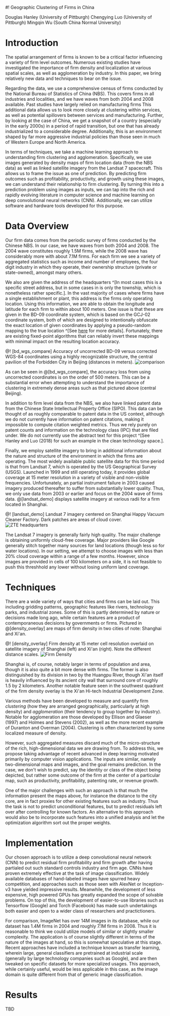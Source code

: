 #! Geographic Clustering of Firms in China

Douglas Hanley (University of Pittburgh)
Chengying Luo (University of Pittburgh)
Mingqin Wu (South China Normal University)

# Introduction

The spatial arrangement of firms is known to be a critical factor influencing a variety of firm level outcomes. Numerous existing studies have investigated the importance of firm density and localization at various spatial scales, as well as agglomeration by industry. In this paper, we bring relatively new data and techniques to bear on the issue.

Regarding the data, we use a comprehensive census of firms conducted by the National Bureau of Statistics of China (NBS). This covers firms in all industries and localities, and we have waves from both 2004 and 2008 available. Past studies have largely relied on manufacturing firms This additional data allows us to look more closely at clustering within services, as well as potential spillovers between services and manufacturing. Further, by looking at the case of China, we get a snapshot of a country (especially in the early 2000s) in a period of rapid transition, but one that has already industrialized to a considerable degree. Additionally, this is an environment shaped by far more aggressive industrial policies than those seen in much of Western Europe and North America.

In terms of techniques, we take a machine learning approach to understanding firm clustering and agglomeration. Specifically, we use images generated by density maps of firm location data (from the NBS data) as well as linked satellite imagery from the Landsat 7 spacecraft. This allows us to frame the issue as one of prediction. By predicting firm outcomes such as profitability, productivity, and growth using these images, we can understand their relationship to firm clustering. By turning this into a prediction problem using images as inputs, we can tap into the rich and rapidly evolving literature in computer science and machine learning on deep convolutional neural networks (CNN). Additionally, we can utilize software and hardware tools developed for this purpose.

# Data Overview

Our firm data comes from the periodic survey of firms conducted by the Chinese NBS. In our case, we have waves from both 2004 and 2008. The 2004 wave constitutes roughly 1.5M firms, while the 2008 wave has considerably more with about 7.1M firms. For each firm we see a variety of aggregated statistics such as income and number of employees, the four digit industry in which they operate, their ownership structure (private or state-owned), amongst many others.

We also are given the address of the headquarters ^[In most cases this is a specific street address, but in some cases in is only the township, which is nonetheless rather specific.]. In the vast majority of cases where firms have a single establishment or plant, this address is the firms only operating location. Using this information, we are able to obtain the longitude and latitude for each firm to within about 100 meters. One issue is that these are given in the BD-09 coordinate system, which is based on the GCJ-02 coordinate system, both of which are designed to intentionally obfuscate the exact location of given coordinates by applying a pseudo-random mapping to the true location ^[See [here](https://en.wikipedia.org/wiki/Restrictions_on_geographic_data_in_China) for more details]. Fortunately, there are existing fixed-point algorithms that can reliably invert these mappings with minimal impact on the resulting location accuracy.

@! [bd_wgs_compare] Accuracy of uncorrected BD-09 versus corrected WGS-84 coordinates using a highly recognizable structure, the central pavilion of the Forbidden City in Beijing (distances in meters).
![comparison](images/bd_wgs_compare.svg)

As can be seen in @[bd_wgs_compare], the accuracy loss from using uncorrected coordinates is on the order of 500 meters. This can be a substantial error when attempting to understand the importance of clustering in extremely dense areas such as that pictured above (central Beijing).

In addition to firm level data from the NBS, we also have linked patent data from the Chinese State Intellectual Property Office (SIPO). This data can be thought of as roughly comparable to patent data in the US context, although we do not currently have information on patent citations, making it impossible to compute citation weighted metrics. Thus we rely purely on patent counts and information on the technology class (IPC) that are filed under. We do not currently use the abstract text for this project ^[See Hanley and Luo (2018) for such an example in the clean technology space.].

Finally, we employ satellite imagery to bring in additional information about the nature and structure of the environment in which the firms are operating. The most widely available public satellite data for this time period is that from Landsat 7, which is operated by the US Geographical Survey (USGS). Launched in 1999 and still operating today, it provides global coverage at 15 meter resolution in a variety of visible and non-visible frequencies. Unfortunately, an partial instrument failure in 2003 caused imagery produced thereafter to suffer from substantially lower quality. Thus, we only use data from 2003 or earlier and focus on the 2004 wave of firms data. @[landsat_demo] displays satellite imagery at various radii for a firm located in Shanghai.

@! [landsat_demo] Landsat 7 imagery centered on Shanghai Happy Vacuum Cleaner Factory. Dark patches are areas of cloud cover.
![ZTE headquarters](images/landsat_demo.svg)

The Landsat 7 imagery is generally fairly high quality. The major challenge is obtaining uniformly cloud-free coverage. Major providers like Google generally stitch together many sources for land locations (though less so for water locations). In our setting, we attempt to choose images with less than 20% cloud coverage within a range of a few months. However, since images are provided in cells of 100 kilometers on a side, it is not feasible to push this threshhold any lower without losing uniform land coverage.

# Techniques

There are a wide variety of ways that cities and firms can be laid out. This including gridding patterns, geographic features like rivers, technology parks, and industrial zones. Some of this is partly determined by nature or decisions made long ago, while certain features are a product of contemporaneous decisions by governments or firms. Pictured in @[density_overlay] are maps of firm density in two cities of note: Shanghai and Xi'an.

@! [density_overlay] Firm density at 15 meter cell resolution overlaid on satellite imagery of Shanghai (left) and Xi'an (right). Note the different distance scales.
![Firm Density](images/density_overlay.svg)

Shanghai is, of course, notably larger in terms of population and area, though it is also quite a bit more dense with firms. The former is also distinguished by its division in two by the Huangpu River, though Xi'an itself is heavily influenced by its ancient city wall that surround core of roughly 1.5 by 2 kilometers. Another notable feature seen in the southwest quadrant of the firm density overlay is the Xi'an Hi-tech Industrial Development Zone.

Various methods have been developed to measure and quantify firm *clustering* (how they are arranged geographically, particularly at high density) and *agglomeration* (their tendency to group together by industry). Notable for agglomeration are those developed by Ellison and Glaeser (1997) and Holmes and Stevens (2002), as well as the more recent example of Duranton and Overman (2004). Clustering is often characterized by some localized measure of density.

However, such aggregated measures discard much of the micro-structure of the rich, high-dimensional data we are drawing from. To address this, we propose taking advantage of recent advanced in deep learning motivated primarily by computer vision applications. The inputs are similar, namely two-dimensional maps and images, and the goal remains prediction. In the case, we don't wish to predict, say the identity or class of the object being depicted, but rather some outcome of the firm at the center of a particular map, such as productivity, profitability, patenting rate, or revenue growth.

One of the major challenges with such an approach is that much the information present the maps above, for instance the distance to the city core, are in fact proxies for other existing features such as industry. Thus the task is not to predict unconditional features, but to predict residuals left over after controlling for known factors. An alternative to this approach would also be to incorporate such features into a unified analysis and let the optimization algorithm sort out the proper weights.

# Implementation

Our chosen approach is to utilize a deep convolutional neural network (CNN) to predict residual firm profitability and firm growth after having partialed out such standard controls industry and firm age. CNNs have proven extremely effective at the task of image classification. Widely available databases of hand-labeled images have spurred heavy competition, and approaches such as those seen with AlexNet or Inception-v3 have yielded impressive results. Meanwhile, the development of less expensive, high powered GPUs has greatly expanded the scope of solvable problems. On top of this, the development of easier-to-use libraries such as Tensorflow (Google) and Torch (Facebook) has made such undertakings both easier and open to a wider class of researchers and practictioners.

For comparison, ImageNet has over 14M images in its database, while our dataset has 1.4M firms in 2004 and roughly 7.1M firms in 2008. Thus it is reasonable to think we could utilize models of similar or slightly smaller complexity. The application is of course slightly different in terms of the nature of the images at hand, so this is somewhat speculative at this stage. Recent approaches have included a technique known as transfer learning, wherein large, general classifiers are pretrained at industrial scale (generally by large technology companies such as Google), and are then tweaked on specific datasets for more specialized usages. This approach, while certainly useful, would be less applicable in this case, as the image domain is quite different from that of generic image classification.

# Results

TBD